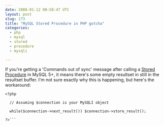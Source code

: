 ```yaml
---
date: 2008-01-12 00:58:47 UTC
layout: post
slug: 173
title: "MySQL Stored Procedure in PHP gotcha"
categories:
  - php
  - mysql
  - stored
  - procedure
  - mysqli

---
```

<p>If you're getting a 'Commands out of sync' message after calling a <a href="http://dev.mysql.com/doc/refman/5.0/en/stored-procedures.html">Stored Procedure</a> in MySQL 5+, it means there's some empty resultset in still in the resultset buffer. I'm not sure exactly why this is happening, but here's the workaround:</p>

```
<?php
  
  // Assuming $connection is your MySQLI object

  while($connection->next_result()) $connection->store_result();

?>```